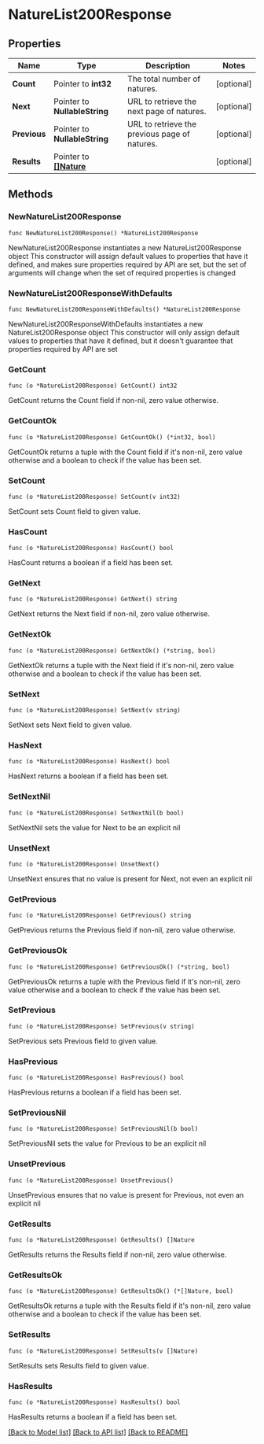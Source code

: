 # NatureList200Response

## Properties

Name | Type | Description | Notes
------------ | ------------- | ------------- | -------------
**Count** | Pointer to **int32** | The total number of natures. | [optional] 
**Next** | Pointer to **NullableString** | URL to retrieve the next page of natures. | [optional] 
**Previous** | Pointer to **NullableString** | URL to retrieve the previous page of natures. | [optional] 
**Results** | Pointer to [**[]Nature**](Nature.md) |  | [optional] 

## Methods

### NewNatureList200Response

`func NewNatureList200Response() *NatureList200Response`

NewNatureList200Response instantiates a new NatureList200Response object
This constructor will assign default values to properties that have it defined,
and makes sure properties required by API are set, but the set of arguments
will change when the set of required properties is changed

### NewNatureList200ResponseWithDefaults

`func NewNatureList200ResponseWithDefaults() *NatureList200Response`

NewNatureList200ResponseWithDefaults instantiates a new NatureList200Response object
This constructor will only assign default values to properties that have it defined,
but it doesn't guarantee that properties required by API are set

### GetCount

`func (o *NatureList200Response) GetCount() int32`

GetCount returns the Count field if non-nil, zero value otherwise.

### GetCountOk

`func (o *NatureList200Response) GetCountOk() (*int32, bool)`

GetCountOk returns a tuple with the Count field if it's non-nil, zero value otherwise
and a boolean to check if the value has been set.

### SetCount

`func (o *NatureList200Response) SetCount(v int32)`

SetCount sets Count field to given value.

### HasCount

`func (o *NatureList200Response) HasCount() bool`

HasCount returns a boolean if a field has been set.

### GetNext

`func (o *NatureList200Response) GetNext() string`

GetNext returns the Next field if non-nil, zero value otherwise.

### GetNextOk

`func (o *NatureList200Response) GetNextOk() (*string, bool)`

GetNextOk returns a tuple with the Next field if it's non-nil, zero value otherwise
and a boolean to check if the value has been set.

### SetNext

`func (o *NatureList200Response) SetNext(v string)`

SetNext sets Next field to given value.

### HasNext

`func (o *NatureList200Response) HasNext() bool`

HasNext returns a boolean if a field has been set.

### SetNextNil

`func (o *NatureList200Response) SetNextNil(b bool)`

 SetNextNil sets the value for Next to be an explicit nil

### UnsetNext
`func (o *NatureList200Response) UnsetNext()`

UnsetNext ensures that no value is present for Next, not even an explicit nil
### GetPrevious

`func (o *NatureList200Response) GetPrevious() string`

GetPrevious returns the Previous field if non-nil, zero value otherwise.

### GetPreviousOk

`func (o *NatureList200Response) GetPreviousOk() (*string, bool)`

GetPreviousOk returns a tuple with the Previous field if it's non-nil, zero value otherwise
and a boolean to check if the value has been set.

### SetPrevious

`func (o *NatureList200Response) SetPrevious(v string)`

SetPrevious sets Previous field to given value.

### HasPrevious

`func (o *NatureList200Response) HasPrevious() bool`

HasPrevious returns a boolean if a field has been set.

### SetPreviousNil

`func (o *NatureList200Response) SetPreviousNil(b bool)`

 SetPreviousNil sets the value for Previous to be an explicit nil

### UnsetPrevious
`func (o *NatureList200Response) UnsetPrevious()`

UnsetPrevious ensures that no value is present for Previous, not even an explicit nil
### GetResults

`func (o *NatureList200Response) GetResults() []Nature`

GetResults returns the Results field if non-nil, zero value otherwise.

### GetResultsOk

`func (o *NatureList200Response) GetResultsOk() (*[]Nature, bool)`

GetResultsOk returns a tuple with the Results field if it's non-nil, zero value otherwise
and a boolean to check if the value has been set.

### SetResults

`func (o *NatureList200Response) SetResults(v []Nature)`

SetResults sets Results field to given value.

### HasResults

`func (o *NatureList200Response) HasResults() bool`

HasResults returns a boolean if a field has been set.


[[Back to Model list]](../README.md#documentation-for-models) [[Back to API list]](../README.md#documentation-for-api-endpoints) [[Back to README]](../README.md)


